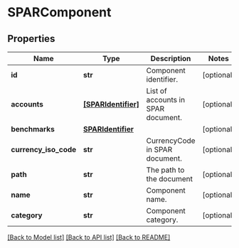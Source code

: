 # SPARComponent


## Properties
Name | Type | Description | Notes
------------ | ------------- | ------------- | -------------
**id** | **str** | Component identifier. | [optional] 
**accounts** | [**[SPARIdentifier]**](SPARIdentifier.md) | List of accounts in SPAR document. | [optional] 
**benchmarks** | [**SPARIdentifier**](SPARIdentifier.md) |  | [optional] 
**currency_iso_code** | **str** | CurrencyCode in SPAR document. | [optional] 
**path** | **str** | The path to the document | [optional] 
**name** | **str** | Component name. | [optional] 
**category** | **str** | Component category. | [optional] 

[[Back to Model list]](../README.md#documentation-for-models) [[Back to API list]](../README.md#documentation-for-api-endpoints) [[Back to README]](../README.md)



